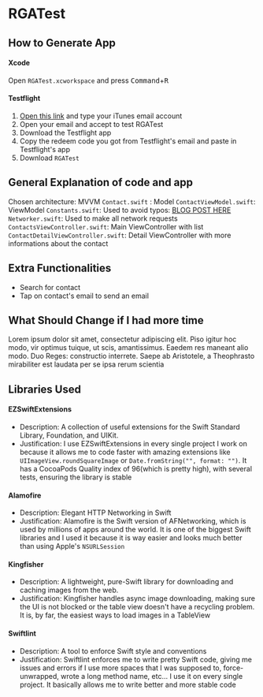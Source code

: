 # RGATest

## How to Generate App

#### Xcode
Open ```RGATest.xcworkspace``` and press <kbd>Command</kbd>+<kbd>R</kbd>

#### Testflight
1. [Open this link]() and type your iTunes email account
2. Open your email and accept to test RGATest
3. Download the Testflight app
4. Copy the redeem code you got from Testflight's email and paste in Testflight's app
5. Download ```RGATest```

## General Explanation of code and app
Chosen architecture: MVVM
`Contact.swift` : Model
`ContactViewModel.swift`: ViewModel
`Constants.swift`: Used to avoid typos: [BLOG POST HERE]()
`Networker.swift`: Used to make all network requests
`ContactsViewController.swift`: Main ViewController with list
`ContactDetailViewController.swift`: Detail ViewController with more informations about the contact

## Extra Functionalities
* Search for contact
* Tap on contact's email to send an email

## What Should Change if I had more time
Lorem ipsum dolor sit amet, consectetur adipiscing elit. Piso igitur hoc modo, vir optimus tuique, ut scis, amantissimus. Eaedem res maneant alio modo. Duo Reges: constructio interrete. Saepe ab Aristotele, a Theophrasto mirabiliter est laudata per se ipsa rerum scientia

## Libraries Used

#### EZSwiftExtensions
* Description: A collection of useful extensions for the Swift Standard Library, Foundation, and UIKit.
* Justification: I use EZSwiftExtensions in every single project I work on because it allows me to code faster with amazing extensions like ```UIImageView.roundSquareImage``` or ```Date.fromString("", format: "")```. It has a CocoaPods Quality index of 96(which is pretty high), with several tests, ensuring the library is stable

#### Alamofire
* Description: Elegant HTTP Networking in Swift
* Justification: Alamofire is the Swift version of AFNetworking, which is used by millions of apps around the world. It is one of the biggest Swift libraries and I used it because it is way easier and looks much better than using Apple's ```NSURLSession```

#### Kingfisher
* Description: A lightweight, pure-Swift library for downloading and caching images from the web.
* Justification: Kingfisher handles async image downloading, making sure the UI is not blocked or the table view doesn't have a recycling problem. It is, by far, the easiest ways to load images in a TableView

#### Swiftlint
* Description: A tool to enforce Swift style and conventions
* Justification: Swiftlint enforces me to write pretty Swift code, giving me issues and errors if I use more spaces that I was supposed to, force-unwrapped, wrote a long method name, etc... I use it on every single project. It basically allows me to write better and more stable code
